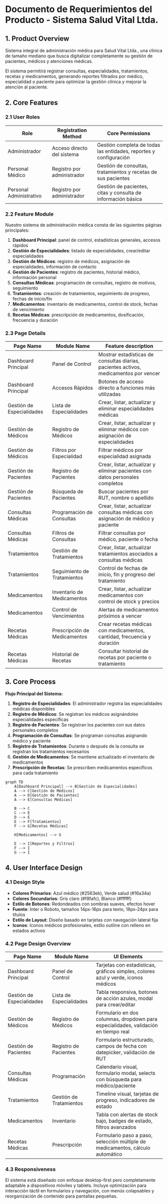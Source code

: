 # Documento de Requerimientos del Producto - Sistema Salud Vital Ltda.

## 1. Product Overview

Sistema integral de administración médica para Salud Vital Ltda., una clínica de tamaño mediano que busca digitalizar completamente su gestión de pacientes, médicos y atenciones médicas.

El sistema permitirá registrar consultas, especialidades, tratamientos, recetas y medicamentos, generando reportes filtrados por médico, especialidad o paciente para optimizar la gestión clínica y mejorar la atención al paciente.

## 2. Core Features

### 2.1 User Roles

| Role | Registration Method | Core Permissions |
|------|---------------------|------------------|
| Administrador | Acceso directo del sistema | Gestión completa de todas las entidades, reportes y configuración |
| Personal Médico | Registro por administrador | Gestión de consultas, tratamientos y recetas de sus pacientes |
| Personal Administrativo | Registro por administrador | Gestión de pacientes, citas y consulta de información básica |

### 2.2 Feature Module

Nuestro sistema de administración médica consta de las siguientes páginas principales:

1. **Dashboard Principal**: panel de control, estadísticas generales, accesos rápidos
2. **Gestión de Especialidades**: listado de especialidades, crear/editar especialidades
3. **Gestión de Médicos**: registro de médicos, asignación de especialidades, información de contacto
4. **Gestión de Pacientes**: registro de pacientes, historial médico, información personal
5. **Consultas Médicas**: programación de consultas, registro de motivos, seguimiento
6. **Tratamientos**: creación de tratamientos, seguimiento de progreso, fechas de inicio/fin
7. **Medicamentos**: inventario de medicamentos, control de stock, fechas de vencimiento
8. **Recetas Médicas**: prescripción de medicamentos, dosificación, frecuencia y duración

### 2.3 Page Details

| Page Name | Module Name | Feature description |
|-----------|-------------|---------------------|
| Dashboard Principal | Panel de Control | Mostrar estadísticas de consultas diarias, pacientes activos, medicamentos por vencer |
| Dashboard Principal | Accesos Rápidos | Botones de acceso directo a funciones más utilizadas |
| Gestión de Especialidades | Lista de Especialidades | Crear, listar, actualizar y eliminar especialidades médicas |
| Gestión de Médicos | Registro de Médicos | Crear, listar, actualizar y eliminar médicos con asignación de especialidades |
| Gestión de Médicos | Filtros por Especialidad | Filtrar médicos por especialidad asignada |
| Gestión de Pacientes | Registro de Pacientes | Crear, listar, actualizar y eliminar pacientes con datos personales completos |
| Gestión de Pacientes | Búsqueda de Pacientes | Buscar pacientes por RUT, nombre o apellido |
| Consultas Médicas | Programación de Consultas | Crear, listar, actualizar consultas médicas con asignación de médico y paciente |
| Consultas Médicas | Filtros de Consultas | Filtrar consultas por médico, paciente o fecha |
| Tratamientos | Gestión de Tratamientos | Crear, listar, actualizar tratamientos asociados a consultas médicas |
| Tratamientos | Seguimiento de Tratamientos | Control de fechas de inicio, fin y progreso del tratamiento |
| Medicamentos | Inventario de Medicamentos | Crear, listar, actualizar medicamentos con control de stock y precios |
| Medicamentos | Control de Vencimientos | Alertas de medicamentos próximos a vencer |
| Recetas Médicas | Prescripción de Medicamentos | Crear recetas médicas con medicamentos, cantidad, frecuencia y duración |
| Recetas Médicas | Historial de Recetas | Consultar historial de recetas por paciente o tratamiento |

## 3. Core Process

**Flujo Principal del Sistema:**

1. **Registro de Especialidades**: El administrador registra las especialidades médicas disponibles
2. **Registro de Médicos**: Se registran los médicos asignándoles especialidades específicas
3. **Registro de Pacientes**: Se registran los pacientes con sus datos personales completos
4. **Programación de Consultas**: Se programan consultas asignando médico y paciente
5. **Registro de Tratamientos**: Durante o después de la consulta se registran los tratamientos necesarios
6. **Gestión de Medicamentos**: Se mantiene actualizado el inventario de medicamentos
7. **Prescripción de Recetas**: Se prescriben medicamentos específicos para cada tratamiento

```mermaid
graph TD
    A[Dashboard Principal] --> B[Gestión de Especialidades]
    A --> C[Gestión de Médicos]
    A --> D[Gestión de Pacientes]
    A --> E[Consultas Médicas]
    
    B --> C
    C --> E
    D --> E
    E --> F[Tratamientos]
    F --> G[Recetas Médicas]
    
    H[Medicamentos] --> G
    
    E --> I[Reportes y Filtros]
    F --> I
    G --> I
```

## 4. User Interface Design

### 4.1 Design Style

- **Colores Primarios**: Azul médico (#2563eb), Verde salud (#16a34a)
- **Colores Secundarios**: Gris claro (#f8fafc), Blanco (#ffffff)
- **Estilo de Botones**: Redondeados con sombras suaves, efectos hover
- **Fuente**: Inter o Roboto, tamaños 14px-16px para texto, 18px-24px para títulos
- **Estilo de Layout**: Diseño basado en tarjetas con navegación lateral fija
- **Iconos**: Iconos médicos profesionales, estilo outline con relleno en estados activos

### 4.2 Page Design Overview

| Page Name | Module Name | UI Elements |
|-----------|-------------|-------------|
| Dashboard Principal | Panel de Control | Tarjetas con estadísticas, gráficos simples, colores azul y verde, iconos médicos |
| Gestión de Especialidades | Lista de Especialidades | Tabla responsiva, botones de acción azules, modal para crear/editar |
| Gestión de Médicos | Registro de Médicos | Formulario en dos columnas, dropdown para especialidades, validación en tiempo real |
| Gestión de Pacientes | Registro de Pacientes | Formulario estructurado, campos de fecha con datepicker, validación de RUT |
| Consultas Médicas | Programación | Calendario visual, formulario modal, selects con búsqueda para médico/paciente |
| Tratamientos | Gestión de Tratamientos | Timeline visual, tarjetas de progreso, indicadores de estado |
| Medicamentos | Inventario | Tabla con alertas de stock bajo, badges de estado, filtros avanzados |
| Recetas Médicas | Prescripción | Formulario paso a paso, selección múltiple de medicamentos, cálculo automático |

### 4.3 Responsiveness

El sistema está diseñado con enfoque desktop-first pero completamente adaptable a dispositivos móviles y tablets. Incluye optimización para interacción táctil en formularios y navegación, con menús colapsables y reorganización de contenido para pantallas pequeñas.